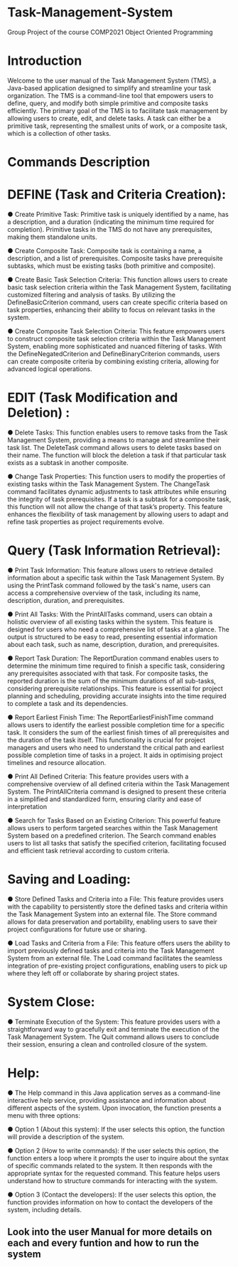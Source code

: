 # Task-Management-System
Group Project of the course COMP2021 Object Oriented Programming

# Introduction

Welcome to the user manual of the Task Management System (TMS), a Java-based application designed to simplify and streamline your task organization. The TMS is a command-line tool that empowers users to define, query, and modify both simple primitive and composite tasks efficiently. The primary goal of the TMS is to facilitate task management by allowing users to create, edit, and delete tasks. A task can either be a primitive task, representing the smallest units of work, or a composite task, which is a collection of other tasks.

# Commands Description

# DEFINE (Task and Criteria Creation):

● Create Primitive Task: Primitive task is uniquely identified by a name, has a description, and a duration (indicating the minimum time required for completion). Primitive tasks in the TMS do not have any prerequisites, making them standalone units.

● Create Composite Task: Composite task is containing a name, a description, and a list of prerequisites. Composite tasks have prerequisite subtasks, which must be existing tasks (both primitive and composite).

● Create Basic Task Selection Criteria: This function allows users to create basic task selection criteria within the Task Management System, facilitating customized filtering and analysis of tasks. By utilizing the DefineBasicCriterion command, users can create specific criteria based on task properties, enhancing their ability to focus on relevant tasks in the system.

● Create Composite Task Selection Criteria: This feature empowers users to construct composite task selection criteria within the Task Management System, enabling more sophisticated and nuanced filtering of tasks. With the DefineNegatedCriterion and DefineBinaryCriterion commands, users can create composite criteria by combining existing criteria, allowing for advanced logical operations.

# EDIT (Task Modification and Deletion) :

● Delete Tasks: This function enables users to remove tasks from the Task Management System, providing a means to manage and streamline their task list. The DeleteTask command allows users to delete tasks based on their name. The function will block the deletion a task if that particular task exists as a subtask in another composite.

● Change Task Properties: This function users to modify the properties of existing tasks within the Task Management System. The ChangeTask command facilitates dynamic adjustments to task attributes while ensuring the integrity of task prerequisites. If a task is a subtask for a composite task, this function will not allow the change of that task’s property. This feature enhances the flexibility of task management by allowing users to adapt and refine task properties as project requirements evolve.

# Query (Task Information Retrieval):

● Print Task Information: This feature allows users to retrieve detailed information about a specific task within the Task Management System. By using the PrintTask command followed by the task's name, users can access a comprehensive overview of the task, including its name, description, duration, and prerequisites.

● Print All Tasks: With the PrintAllTasks command, users can obtain a holistic overview of all existing tasks within the system. This feature is designed for users who need a comprehensive list of tasks at a glance. The output is structured to be easy to read, presenting essential information about each task, such as name, description, duration, and prerequisites. 

● Report Task Duration: The ReportDuration command enables users to determine the minimum time required to finish a specific task, considering any prerequisites associated with that task. For composite tasks, the reported duration is the sum of the minimum durations of all sub-tasks, considering prerequisite relationships. This feature is essential for project planning and scheduling, providing accurate insights into the time required to complete a task and its dependencies.

● Report Earliest Finish Time: The ReportEarliestFinishTime command allows users to identify the earliest possible completion time for a specific task. It considers the sum of the earliest finish times of all prerequisites and the duration of the task itself. This functionality is crucial for project managers and users who need to understand the critical path and earliest possible completion time of tasks in a project. It aids in optimising project timelines and resource allocation.

● Print All Defined Criteria: This feature provides users with a comprehensive overview of all defined criteria within the Task Management System. The PrintAllCriteria command is designed to present these criteria in a simplified and standardized form, ensuring clarity and ease of interpretation

● Search for Tasks Based on an Existing Criterion: This powerful feature allows users to perform targeted searches within the Task Management System based on a predefined criterion. The Search command enables users to list all tasks that satisfy the specified criterion, facilitating focused and efficient task retrieval according to custom criteria.

# Saving and Loading:

● Store Defined Tasks and Criteria into a File: This feature provides users with the capability to persistently store the defined tasks and criteria within the Task Management System into an external file. The Store command allows for data preservation and portability, enabling users to save their project configurations for future use or sharing.

● Load Tasks and Criteria from a File: This feature offers users the ability to import previously defined tasks and criteria into the Task Management System from an external file. The Load command facilitates the seamless integration of pre-existing project configurations, enabling users to pick up where they left off or collaborate by sharing project states.

# System Close:

● Terminate Execution of the System: This feature provides users with a straightforward way to gracefully exit and terminate the execution of the Task Management System. The Quit command allows users to conclude their session, ensuring a clean and controlled closure of the system.

# Help:

● The Help command in this Java application serves as a command-line interactive help service, providing assistance and information about different aspects of the system. Upon invocation, the function presents a menu with three options:

● Option 1 (About this system): If the user selects this option, the function will provide a description of the system.

● Option 2 (How to write commands): If the user selects this option, the function enters a loop where it prompts the user to inquire about the syntax of specific commands related to the system. It then responds with the appropriate syntax for the requested command. This feature helps users understand how to structure commands for interacting with the system.

● Option 3 (Contact the developers): If the user selects this option, the function provides information on how to contact the developers of the system, including details.


## Look into the user Manual for more details on each and every funtion and how to run the system
